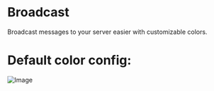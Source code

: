 # Broadcast
Broadcast messages to your server easier with customizable colors.

# Default color config:
![Image](https://github.com/user-attachments/assets/3e75272b-8928-43c1-bb64-4355f2161eed)
